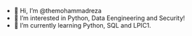 - 👋 Hi, I’m @themohammadreza
- 👀 I’m interested in Python, Data Eengineering and Security!
- 🌱 I’m currently learning Python, SQL and LPIC1.


<!---
themohammadreza/themohammadreza is a ✨ special ✨ repository because its `README.md` (this file) appears on your GitHub profile.
You can click the Preview link to take a look at your changes.
--->
